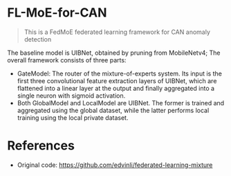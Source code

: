 # FL-MoE-for-CAN
> This is a FedMoE federated learning framework for CAN anomaly detection

The baseline model is UIBNet, obtained by pruning from MobileNetv4;
The overall framework consists of three parts:
- GateModel: The router of the mixture-of-experts system. Its input is the first three convolutional feature extraction layers of UIBNet, which are flattened into a linear layer at the output and finally aggregated into a single neuron with sigmoid activation.
- Both GlobalModel and LocalModel are UIBNet. The former is trained and aggregated using the global dataset, while the latter performs local training using the local private dataset.


# References
- Original code: https://github.com/edvinli/federated-learning-mixture
